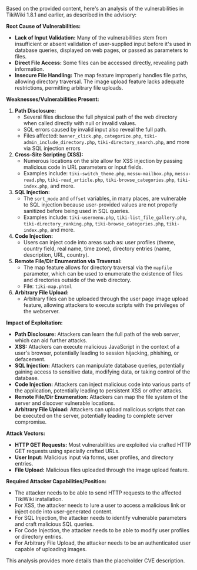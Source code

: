 Based on the provided content, here's an analysis of the vulnerabilities in TikiWiki 1.8.1 and earlier, as described in the advisory:

**Root Cause of Vulnerabilities:**

*   **Lack of Input Validation:** Many of the vulnerabilities stem from insufficient or absent validation of user-supplied input before it's used in database queries, displayed on web pages, or passed as parameters to files.
*   **Direct File Access:** Some files can be accessed directly, revealing path information.
*   **Insecure File Handling:** The map feature improperly handles file paths, allowing directory traversal. The image upload feature lacks adequate restrictions, permitting arbitrary file uploads.

**Weaknesses/Vulnerabilities Present:**

1.  **Path Disclosure:**
    *   Several files disclose the full physical path of the web directory when called directly with null or invalid values.
    *   SQL errors caused by invalid input also reveal the full path.
    *   Files affected: `banner_click.php`, `categorize.php`, `tiki-admin_include_directory.php`, `tiki-directory_search.php`, and more via SQL injection errors
2.  **Cross-Site Scripting (XSS):**
    *   Numerous locations on the site allow for XSS injection by passing malicious code in URL parameters or input fields.
    *   Examples include: `tiki-switch_theme.php`, `messu-mailbox.php`, `messu-read.php`, `tiki-read_article.php`, `tiki-browse_categories.php`, `tiki-index.php`, and more.
3.  **SQL Injection:**
    *   The `sort_mode` and `offset` variables, in many places, are vulnerable to SQL injection because user-provided values are not properly sanitized before being used in SQL queries.
    *   Examples include: `tiki-usermenu.php`, `tiki-list_file_gallery.php`, `tiki-directory_ranking.php`, `tiki-browse_categories.php`, `tiki-index.php`, and more.
4.  **Code Injection:**
    *   Users can inject code into areas such as: user profiles (theme, country field, real name, time zone), directory entries (name, description, URL, country).
5.  **Remote File/Dir Enumeration via Traversal:**
    *   The map feature allows for directory traversal via the `mapfile` parameter, which can be used to enumerate the existence of files and directories outside of the web directory.
    *   File: `tiki-map.phtml`
6.  **Arbitrary File Upload:**
    *   Arbitrary files can be uploaded through the user page image upload feature, allowing attackers to execute scripts with the privileges of the webserver.

**Impact of Exploitation:**

*   **Path Disclosure:** Attackers can learn the full path of the web server, which can aid further attacks.
*   **XSS:** Attackers can execute malicious JavaScript in the context of a user's browser, potentially leading to session hijacking, phishing, or defacement.
*   **SQL Injection:** Attackers can manipulate database queries, potentially gaining access to sensitive data, modifying data, or taking control of the database.
*   **Code Injection:** Attackers can inject malicious code into various parts of the application, potentially leading to persistent XSS or other attacks.
*   **Remote File/Dir Enumeration:** Attackers can map the file system of the server and discover vulnerable locations.
*   **Arbitrary File Upload:** Attackers can upload malicious scripts that can be executed on the server, potentially leading to complete server compromise.

**Attack Vectors:**

*   **HTTP GET Requests:** Most vulnerabilities are exploited via crafted HTTP GET requests using specially crafted URLs.
*   **User Input:** Malicious input via forms, user profiles, and directory entries.
*   **File Upload:** Malicious files uploaded through the image upload feature.

**Required Attacker Capabilities/Position:**

*   The attacker needs to be able to send HTTP requests to the affected TikiWiki installation.
*   For XSS, the attacker needs to lure a user to access a malicious link or inject code into user-generated content.
*   For SQL Injection, the attacker needs to identify vulnerable parameters and craft malicious SQL queries.
*   For Code Injection, the attacker needs to be able to modify user profiles or directory entries.
*   For Arbitrary File Upload, the attacker needs to be an authenticated user capable of uploading images.

This analysis provides more details than the placeholder CVE description.